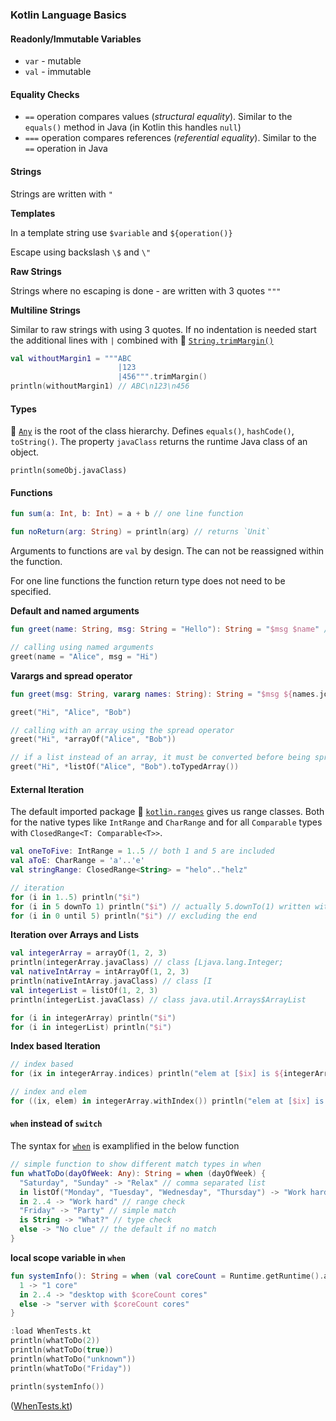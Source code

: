 ### Kotlin Language Basics

#### Readonly/Immutable Variables

* `var` - mutable
* `val` - immutable

#### Equality Checks

* `==` operation compares values (*structural equality*). Similar to the `equals()` method in Java (in Kotlin this handles `null`)
* `===` operation compares references (*referential equality*). Similar to the `==` operation in Java

#### Strings

Strings are written with `"`

**Templates**

In a template string use `$variable` and `${operation()}`

Escape using backslash `\$` and `\"`

**Raw Strings**

Strings where no escaping is done - are written with 3 quotes `"""`

**Multiline Strings**

Similar to raw strings with using 3 quotes. If no indentation is needed start the additional lines with `|` combined with 🔗 [`String.trimMargin()`](https://kotlinlang.org/api/latest/jvm/stdlib/kotlin.text/trim-margin.html)

```kotlin
val withoutMargin1 = """ABC
                        |123
                        |456""".trimMargin()
println(withoutMargin1) // ABC\n123\n456
```

#### Types

🔗 [`Any`](https://kotlinlang.org/api/latest/jvm/stdlib/kotlin/-any/) is the root of the class hierarchy. Defines `equals()`, `hashCode()`, `toString()`. The property `javaClass` returns the runtime Java class of an object.

`println(someObj.javaClass)`

#### Functions

```kotlin
fun sum(a: Int, b: Int) = a + b // one line function

fun noReturn(arg: String) = println(arg) // returns `Unit`
```

Arguments to functions are `val` by design. The can not be reassigned within the function.

For one line functions the function return type does not need to be specified.

**Default and named arguments**

```kotlin
fun greet(name: String, msg: String = "Hello"): String = "$msg $name" // default arguments

// calling using named arguments
greet(name = "Alice", msg = "Hi")
```

**Varargs and spread operator**

```kotlin
fun greet(msg: String, vararg names: String): String = "$msg ${names.joinToString(",")}" // names will be an array

greet("Hi", "Alice", "Bob")

// calling with an array using the spread operator
greet("Hi", *arrayOf("Alice", "Bob"))

// if a list instead of an array, it must be converted before being spread
greet("Hi", *listOf("Alice", "Bob").toTypedArray())
```

#### External Iteration

The default imported package 🔗 [`kotlin.ranges`](https://kotlinlang.org/api/latest/jvm/stdlib/kotlin.ranges/) gives us range classes. Both for the native types like `IntRange` and `CharRange` and for all `Comparable` types with `ClosedRange<T: Comparable<T>>`.

```kotlin
val oneToFive: IntRange = 1..5 // both 1 and 5 are included
val aToE: CharRange = 'a'..'e'
val stringRange: ClosedRange<String> = "helo".."helz"

// iteration
for (i in 1..5) println("$i")
for (i in 5 downTo 1) println("$i") // actually 5.downTo(1) written with infix notation (skipping parenthesis)
for (i in 0 until 5) println("$i") // excluding the end
```

**Iteration over Arrays and Lists**

```kotlin
val integerArray = arrayOf(1, 2, 3)
println(integerArray.javaClass) // class [Ljava.lang.Integer;
val nativeIntArray = intArrayOf(1, 2, 3)
println(nativeIntArray.javaClass) // class [I
val integerList = listOf(1, 2, 3)
println(integerList.javaClass) // class java.util.Arrays$ArrayList

for (i in integerArray) println("$i")
for (i in integerList) println("$i")
```

**Index based Iteration**

```kotlin
// index based
for (ix in integerArray.indices) println("elem at [$ix] is ${integerArray[ix]}")

// index and elem
for ((ix, elem) in integerArray.withIndex()) println("elem at [$ix] is $elem")
```

#### `when` instead of `switch`

The syntax for [`when`](https://kotlinlang.org/docs/control-flow.html#when-expression) is examplified in the below function

```kotlin
// simple function to show different match types in when
fun whatToDo(dayOfWeek: Any): String = when (dayOfWeek) {
  "Saturday", "Sunday" -> "Relax" // comma separated list
  in listOf("Monday", "Tuesday", "Wednesday", "Thursday") -> "Work hard" // list check
  in 2..4 -> "Work hard" // range check
  "Friday" -> "Party" // simple match
  is String -> "What?" // type check
  else -> "No clue" // the default if no match
}
```

**local scope variable in `when`**

```kotlin
fun systemInfo(): String = when (val coreCount = Runtime.getRuntime().availableProcessors()) {
  1 -> "1 core"
  in 2..4 -> "desktop with $coreCount cores"
  else -> "server with $coreCount cores"
}
```

```kotlin
:load WhenTests.kt
println(whatToDo(2))
println(whatToDo(true))
println(whatToDo("unknown"))
println(whatToDo("Friday"))

println(systemInfo())
```
([WhenTests.kt](./WhenTests.kt))
